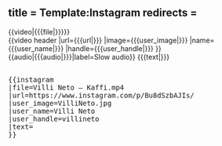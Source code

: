 title = Template:Instagram
redirects =
---

<div class="video-container">
<div class="video">{{video|{{{file|}}}}}</div>
<div class="video-sidebar">
{{video header
|url={{{url|}}}
|image={{{user_image|}}}
|name={{{user_name|}}}
|handle={{{user_handle|}}}
}}
<div class="video-sidebar-content">
<div data-translate="true" data-audio-file="{{{audio|}}}">{{audio|{{{audio|}}}|label=Slow audio}}
{{{text|}}}
</div>

</div>
</div>
</div>
</div><noinclude>
<pre><nowiki>
{{instagram
|file=Villi Neto – Kaffi.mp4
|url=https://www.instagram.com/p/Bu8dSzbAJIs/
|user_image=VilliNeto.jpg
|user_name=Villi Neto
|user_handle=villineto
|text=
}}
</nowiki></pre></noinclude>
